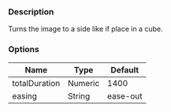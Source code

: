 ### Description
Turns the image to a side like if place in a cube.

### Options
| Name | Type | Default |
|------|------|---------|
| totalDuration | Numeric | 1400 |
| easing | String | ease-out |
